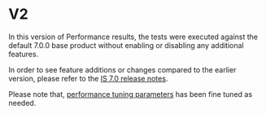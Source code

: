 # V2

In this version of Performance results, the tests were executed against the default 7.0.0 base product without enabling or disabling any additional features.

In order to see feature additions or changes compared to the earlier version, please refer to the [IS 7.0 release notes](https://is.docs.wso2.com/en/7.0.0/references/about-this-release/).

Please note that, [performance tuning parameters](https://is.docs.wso2.com/en/7.0.0/deploy/performance/performance-tuning-recommendations/) has been fine tuned as needed.
